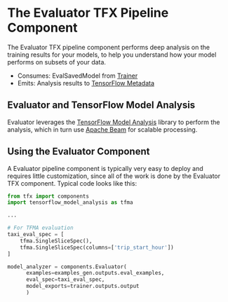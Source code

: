 # The Evaluator TFX Pipeline Component

The Evaluator TFX pipeline component performs deep analysis on the training results
for your models, to help you understand how your model performs on subsets of
your data. 

* Consumes: EvalSavedModel from [Trainer](trainer.md)
* Emits: Analysis results to [TensorFlow Metadata](https://github.com/tensorflow/metadata)

## Evaluator and TensorFlow Model Analysis

Evaluator leverages the [TensorFlow Model Analysis](tfma.md) library to perform
the analysis, which in turn use [Apache Beam](beam.md) for scalable processing.

## Using the Evaluator Component

A Evaluator pipeline component is typically very easy to deploy and requires little
customization, since all of the work is done by the Evaluator TFX component.
Typical code looks like this:

```python
from tfx import components
import tensorflow_model_analysis as tfma

...

# For TFMA evaluation
taxi_eval_spec = [
    tfma.SingleSliceSpec(),
    tfma.SingleSliceSpec(columns=['trip_start_hour'])
]

model_analyzer = components.Evaluator(
      examples=examples_gen.outputs.eval_examples,
      eval_spec=taxi_eval_spec,
      model_exports=trainer.outputs.output
      )
```

